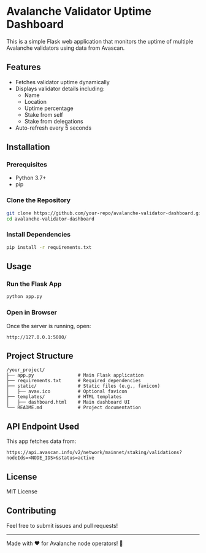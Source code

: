# Avalanche Validator Uptime Dashboard

This is a simple Flask web application that monitors the uptime of multiple Avalanche validators using data from Avascan.

## Features
- Fetches validator uptime dynamically
- Displays validator details including:
  - Name
  - Location
  - Uptime percentage
  - Stake from self
  - Stake from delegations
- Auto-refresh every 5 seconds

## Installation

### Prerequisites
- Python 3.7+
- pip

### Clone the Repository
```sh
git clone https://github.com/your-repo/avalanche-validator-dashboard.git
cd avalanche-validator-dashboard
```

### Install Dependencies
```sh
pip install -r requirements.txt
```

## Usage

### Run the Flask App
```sh
python app.py
```

### Open in Browser
Once the server is running, open:
```
http://127.0.0.1:5000/
```

## Project Structure
```
/your_project/
├── app.py                # Main Flask application
├── requirements.txt      # Required dependencies
├── static/               # Static files (e.g., favicon)
│   ├── avax.ico          # Optional favicon
├── templates/            # HTML templates
│   ├── dashboard.html    # Main dashboard UI
└── README.md             # Project documentation
```

## API Endpoint Used
This app fetches data from:
```
https://api.avascan.info/v2/network/mainnet/staking/validations?nodeIds=<NODE_IDS>&status=active
```

## License
MIT License

## Contributing
Feel free to submit issues and pull requests!

---
Made with ❤️ for Avalanche node operators! 🚀
